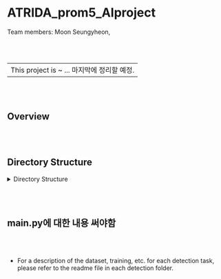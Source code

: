 # ATRIDA_prom5_AIproject
Team members: Moon Seungyheon,

<br/><br/>

<table>
    <tr>
        <td>This project is ~ ... 마지막에 정리할 예정. </td>
    </tr>
</table>

<br/><br/>

## Overview
<br/><br/>

## Directory Structure
<details>
  <summary>Directory Structure</summary>
prom5_AIproject_ATRIDA/  <br/>
└─ app.py  <br/>
└─ Pedestrian-Detection/  <br/>
└─ RoadLine-Detection/  <br/>
└─ RoadSign-Detection/  <br/>
└─ TrafficLights-Detection/  <br/>
└─ Roadline-Detection/  <br/>
</details>

<br/><br/>

## main.py에 대한 내용 써야함
<br/><br/>
- For a description of the dataset, training, etc. for each detection task, please refer to the readme file in each detection folder.
